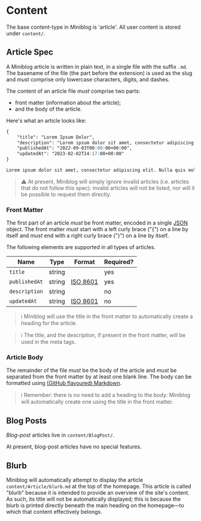 # Content

The base content-type in Miniblog is 'article'.  All user content is stored under `content/`.

## Article Spec

A Miniblog article is written in plain text, in a single file with the suffix `.md`.  The basename of the file (the part before the extension) is used as the slug and *must* comprise only lowercase characters, digits, and dashes.

The content of an article file *must* comprise two parts:

- front matter (information about the article);
- and the body of the article.

Here's what an article looks like:

```markdown
{
    "title": "Lorem Ipsum Dolor",
    "description": "Lorem ipsum dolor sit amet, consectetur adipiscing elit",
    "publishedAt": "2022-09-03T00:00:00+00:00",
    "updatedAt": "2023-02-02T14:17:00+00:00"
}

Lorem ipsum dolor sit amet, consectetur adipiscing elit. Nulla quis molestie lorem. Nullam non quam leo. Mauris eu nibh at quam pellentesque posuere. Aliquam consequat ipsum eu fringilla venenatis. Nam ante massa, sagittis volutpat ipsum vel, vulputate consectetur odio. Proin in tortor sed mi tincidunt tristique.
```

> :warning: At present, Miniblog will simply ignore invalid articles (i.e. articles that do not follow this spec): invalid articles will not be listed, nor will it be possible to request them directly.

### Front Matter

The first part of an article *must* be front matter, encoded in a single [JSON](https://en.wikipedia.org/wiki/JSON) object.  The front matter *must* start with a left curly brace ("{") on a line by itself and *must* end with a right curly brace ("}") on a line by itself.

The following elements are supported in all types of articles.

| Name          | Type   | Format                                             | Required? |
|---------------|--------|----------------------------------------------------|-----------|
| `title`       | string |                                                    | yes       |
| `publishedAt` | string | [ISO 8601](https://en.wikipedia.org/wiki/ISO_8601) | yes       |
| `description` | string |                                                    | no        |
| `updatedAt`   | string | [ISO 8601](https://en.wikipedia.org/wiki/ISO_8601) | no        |

> :information_source: Miniblog will use the title in the front matter to automatically create a heading for the article.

> :information_source: The title, and the description, if present in the front matter, will be used in the meta tags.

### Article Body

The remainder of the file *must* be the body of the article and *must* be separated from the front matter by at least one blank line.  The body can be formatted using [(GitHub flavoured) Markdown](https://docs.github.com/en/get-started/writing-on-github/getting-started-with-writing-and-formatting-on-github/basic-writing-and-formatting-syntax).

> :information_source: Remember: there is no need to add a heading to the body: Miniblog will automatically create one using the title in the front matter.

## Blog Posts

*Blog-post* articles live in `content/BlogPost/`.

At present, blog-post articles have no special features.

## Blurb

Miniblog will automatically attempt to display the article `content/Article/blurb.md` at the top of the homepage.  This article is called "blurb" because it is intended to provide an overview of the site's content.  As such, its title will not be automatically displayed; this is because the blurb is printed directly beneath the main heading on the homepage&mdash;to which that content effectively belongs.
